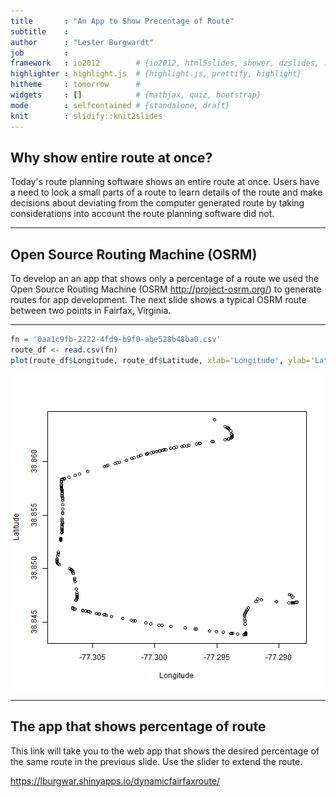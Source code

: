 ```yaml
---
title       : "An App to Show Precentage of Route"
subtitle    : 
author      : "Lester Burgwardt"
job         : 
framework   : io2012        # {io2012, html5slides, shower, dzslides, ...}
highlighter : highlight.js  # {highlight.js, prettify, highlight}
hitheme     : tomorrow      # 
widgets     : []            # {mathjax, quiz, bootstrap}
mode        : selfcontained # {standalone, draft}
knit        : slidify::knit2slides
---
```


## Why show entire route at once?

Today's route planning software shows an entire route at once. Users have a need to look a small parts of a route to learn details of the route and make decisions about deviating from the computer generated route by taking considerations into account the route planning software did not.  

---

## Open Source Routing Machine (OSRM)

To develop an an app that shows only a percentage of a route we used the Open Source Routing Machine (OSRM http://project-osrm.org/) to generate routes for app development. The next slide shows a typical OSRM route between two points in Fairfax, Virginia.  



---


```r
fn = '0aa1c9fb-2222-4fd9-b9f0-abe528b48ba0.csv'
route_df <- read.csv(fn)
plot(route_df$Longitude, route_df$Latitude, xlab='Longitude', ylab='Latitude')
```

![plot of chunk unnamed-chunk-1](assets/fig/unnamed-chunk-1-1.png)


---

##  The app that shows percentage of route

This link will take you to the web app that shows the desired percentage of the same route in the previous slide. Use the slider to extend the route. 

https://lburgwar.shinyapps.io/dynamicfairfaxroute/






